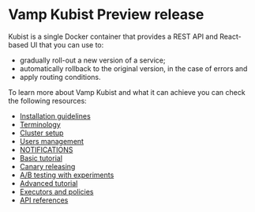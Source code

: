 # Vamp Kubist Preview release

Kubist is a single Docker container that provides a REST API and React-based UI that you can use to:

- gradually roll-out a new version of a service;
- automatically rollback to the original version, in the case of errors and
- apply routing conditions.

To learn more about Vamp Kubist and what it can achieve you can check the following resources:

* [Installation guidelines](INSTALLATION.md)
* [Terminology](TERMINOLOGY.md)
* [Cluster setup](SETUP.md)
* [Users management](USER_MANAGEMENT.md)
* [NOTIFICATIONS](NOTIFICATIONS.md)
* [Basic tutorial](BASIC_TUTORIAL.md)
* [Canary releasing](CANARY_RELEASE.md)
* [A/B testing with experiments](EXPERIMENTS.md)
* [Advanced tutorial](ADVANCED_TUTORIAL.md)
* [Executors and policies](EXECUTORS_AND_POLICIES.md)
* [API references](API.md)
